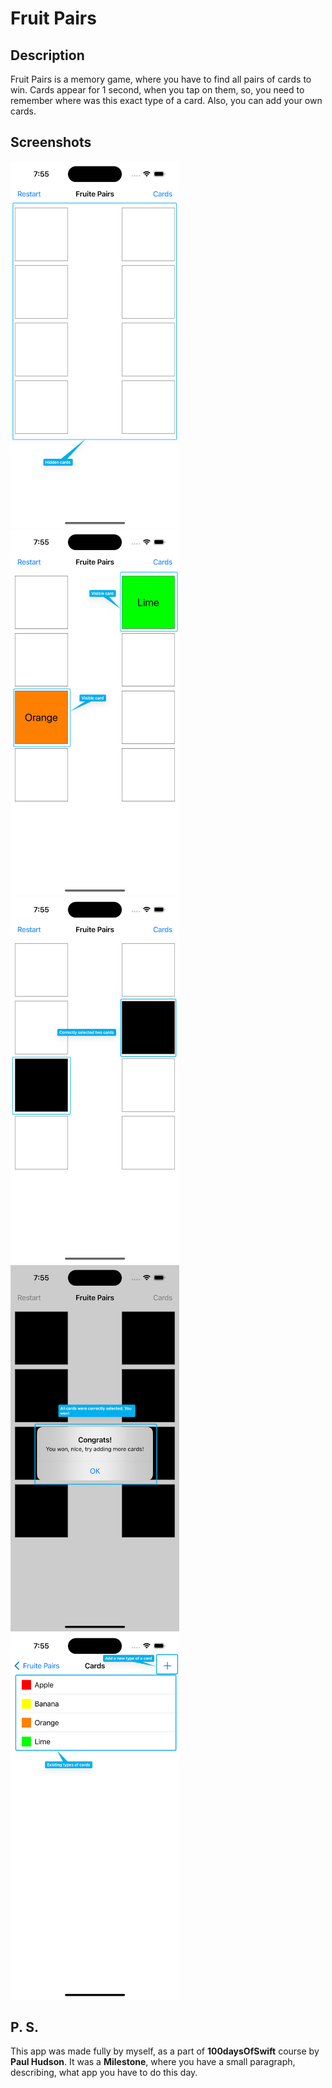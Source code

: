 # Fruit Pairs

## Description
Fruit Pairs is a memory game, where you have to find all pairs of cards to win. Cards appear for 1 second, when you tap on them, so, you need to remember where was this exact type of a card. Also, you can add your own cards.

## Screenshots

<span>
    <img src=".github/allHidden.png" alt="allHidden" width="270px">
</span>
<span>
    <img src=".github/fewOpened.png" alt="fewOpened" width="270px">
</span>
<span>
    <img src=".github/correct.png" alt="correct" width="270px">
</span>
<span>
    <img src=".github/youWon.png" alt="youWon" width="270px">
</span>
<span>
    <img src=".github/typesOfCards.png" alt="typesOfCards" width="270px">
</span>

## P. S. 
This app was made fully by myself, as a part of **100daysOfSwift** course by **Paul Hudson**. It was a **Milestone**, where you have a small paragraph, describing, what app you have to do this day.